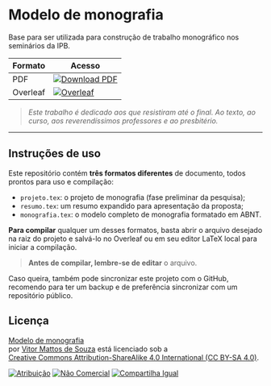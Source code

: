 # Modelo de monografia

Base para ser utilizada para construção de trabalho monográfico nos seminários da IPB.

| Formato | Acesso |
|--------|--------|
| PDF    | [![Download PDF](https://img.shields.io/badge/baixar-pdf-blue?style=flat&logo=readthedocs)](https://vitormattos.github.io/monografia-template/monografia.pdf) |
| Overleaf | [![Overleaf](https://img.shields.io/badge/Overleaf-47A141?style=for-the-badge&logo=Overleaf&logoColor=white)](https://www.overleaf.com/read/tsjjnvkjmwkz#44d04c) |

> *Este trabalho é dedicado aos que resistiram até o final. Ao texto, ao curso, aos reverendíssimos professores e ao presbitério.*

---

## Instruções de uso

Este repositório contém **três formatos diferentes** de documento, todos prontos para uso e compilação:

- `projeto.tex`: o projeto de monografia (fase preliminar da pesquisa);
- `resumo.tex`: um resumo expandido para apresentação da proposta;
- `monografia.tex`: o modelo completo de monografia formatado em ABNT.

**Para compilar** qualquer um desses formatos, basta abrir o arquivo desejado na raiz do projeto e salvá-lo no Overleaf ou em seu editor LaTeX local para iniciar a compilação.

> **Antes de compilar, lembre-se de editar** o arquivo.

Caso queira, também pode sincronizar este projeto com o GitHub, recomendo para ter um backup e de preferência sincronizar com um repositório público.

## Licença

[Modelo de monografia](https://github.com/vitormattos/monografia-teologia/)  
por [Vitor Mattos de Souza](https://github.com/vitormattos) está licenciado sob a  
[Creative Commons Attribution-ShareAlike 4.0 International (CC BY-SA 4.0)](https://creativecommons.org/licenses/by-sa/4.0/?ref=chooser-v1).

[![Atribuição](https://mirrors.creativecommons.org/presskit/icons/by.svg?ref=chooser-v1)](https://creativecommons.org/licenses/by-sa/4.0/) 
[![Não Comercial](https://mirrors.creativecommons.org/presskit/icons/nc.svg?ref=chooser-v1)](https://creativecommons.org/licenses/by-sa/4.0/) 
[![Compartilha Igual](https://mirrors.creativecommons.org/presskit/icons/sa.svg?ref=chooser-v1)](https://creativecommons.org/licenses/by-sa/4.0/)
